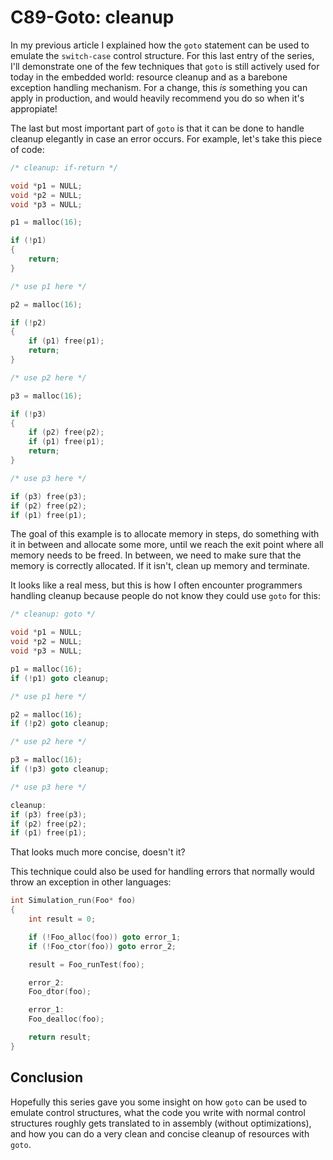 # C89-Goto: cleanup

In my previous article I explained how the `goto` statement can be used to
emulate the `switch-case` control structure. For this last entry of the series,
I'll demonstrate one of the few techniques that `goto` is still actively used
for today in the embedded world: resource cleanup and as a barebone exception
handling mechanism. For a change, this _is_ something you can apply in
production, and would heavily recommend you do so when it's appropiate!

The last but most important part of `goto` is that it can be done to handle
cleanup elegantly in case an error occurs. For example, let's take this piece
of code:

```c
/* cleanup: if-return */

void *p1 = NULL;
void *p2 = NULL;
void *p3 = NULL;

p1 = malloc(16);

if (!p1)
{
    return;
}

/* use p1 here */

p2 = malloc(16);

if (!p2)
{
    if (p1) free(p1);
    return;
}

/* use p2 here */

p3 = malloc(16);

if (!p3)
{
    if (p2) free(p2);
    if (p1) free(p1);
    return;
}

/* use p3 here */

if (p3) free(p3);
if (p2) free(p2);
if (p1) free(p1);
```

The goal of this example is to allocate memory in steps, do something with it
in between and allocate some more, until we reach the exit point where all
memory needs to be freed. In between, we need to make sure that the memory is
correctly allocated. If it isn't, clean up memory and terminate.

It looks like a real mess, but this is how I often encounter programmers
handling cleanup because people do not know they could use `goto` for this:

```c
/* cleanup: goto */

void *p1 = NULL;
void *p2 = NULL;
void *p3 = NULL;

p1 = malloc(16);
if (!p1) goto cleanup;

/* use p1 here */

p2 = malloc(16);
if (!p2) goto cleanup;

/* use p2 here */

p3 = malloc(16);
if (!p3) goto cleanup;

/* use p3 here */

cleanup:
if (p3) free(p3);
if (p2) free(p2);
if (p1) free(p1);
```

That looks much more concise, doesn't it?

This technique could also be used for handling errors that normally would throw
an exception in other languages:

```c
int Simulation_run(Foo* foo)
{
    int result = 0;

    if (!Foo_alloc(foo)) goto error_1;
    if (!Foo_ctor(foo)) goto error_2;

    result = Foo_runTest(foo);

    error_2:
    Foo_dtor(foo);

    error_1:
    Foo_dealloc(foo);

    return result;
}
```

## Conclusion

Hopefully this series gave you some insight on how `goto` can be used to
emulate control structures, what the code you write with normal control
structures roughly gets translated to in assembly (without optimizations), and
how you can do a very clean and concise cleanup of resources with `goto`.

